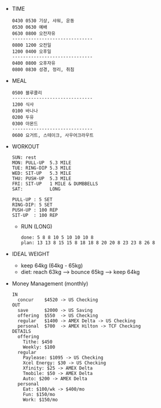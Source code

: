 * TIME
  ```
  0430 0530 기상, 샤워, 운동
  0530 0630 예배
  0630 0800 오전자유
  ------------------------------
  0800 1200 오전일              
  1200 0400 오후일              
  ------------------------------
  0400 0800 오후자유
  0800 0830 성경, 정리, 취침
  ```

* MEAL
  ```
  0500 블루콜리
  ------------------------------
  1200 식사
  0100 바나나
  0200 두유
  0300 아몬드
  ------------------------------
  0600 요거트, 스테이크, 사우어크라우트
  ```

* WORKOUT
  ```
  SUN: rest
  MON: PULL-UP  5.3 MILE
  TUE: RING-DIP 5.3 MILE
  WED: SIT-UP   5.3 MILE
  THU: PUSH-UP  5.3 MILE
  FRI: SIT-UP   1 MILE & DUMBBELLS
  SAT:          LONG

  PULL-UP : 5 SET
  RING-DIP: 5 SET
  PUSH-UP : 100 REP
  SIT-UP  : 100 REP
  ```

  * RUN (LONG)
    ```
    done: 5 8 8 10 5 10 10 10 8
    plan: 13 13 8 15 15 8 18 18 8 20 20 8 23 23 8 26 8
    ```

* IDEAL WEIGHT
  * keep 64kg (64kg - 65kg)
  * diet: reach 63kg --> bounce 65kg --> keep 64kg

* Money Management (monthly)
  ```
  IN
    concur    $4520 -> US Checking
  OUT
    save      $2000 -> US Saving
    offering  $550  -> US Checking
    regular   $1400 -> AMEX Delta -> US Checking
    personal  $700  -> AMEX Hilton -> TCF Checking
  DETAILS
    offering
      Tithe: $450
      Weekly: $100
    regular
      Paylease: $1095 -> US Checking
      Xcel Energy: $30 -> US Checking
      Xfinity: $25 -> AMEX Delta
      Tmobile: $50 -> AMEX Delta
      Auto: $200 -> AMEX Delta
    personal
      Eat: $100/wk -> $400/mo
      Fun: $150/mo
      Work: $150/mo
  ```
